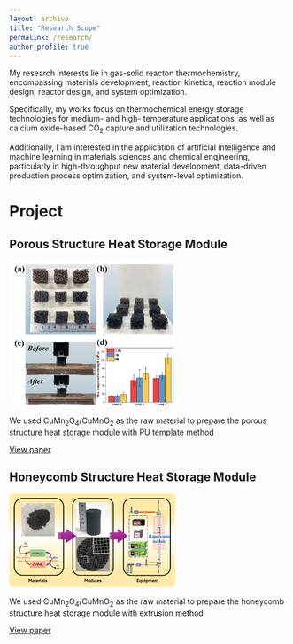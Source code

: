 ```yaml
---
layout: archive
title: "Research Scope"
permalink: /research/
author_profile: true
---
```


My research interests lie in gas-solid reacton thermochemistry, encompassing materials development, reaction kinetics, reaction module design, reactor design, and system optimization. 

Specifically, my works focus on thermochemical energy storage technologies for medium- and high- temperature applications, as well as calcium oxide-based CO<sub>2</sub> capture and utilization technologies. 

Additionally, I am interested in the application of artificial intelligence and machine learning in materials sciences and chemical engineering, particularly in high-throughput new material development, data-driven production process optimization, and system-level optimization.

Project
======
## Porous Structure Heat Storage Module

<a href="/images/porous_module.jpg" target="_blank">
  <img src="/images/porous_module.jpg" alt="porous_module" width="300" style="border-radius: 8px;">
</a>

We used CuMn<sub>2</sub>O<sub>4</sub>/CuMnO<sub>2</sub> as the raw material to prepare the porous structure heat storage module with PU template method

[View paper](https://linkinghub.elsevier.com/retrieve/pii/S1385894724010258)


## Honeycomb Structure Heat Storage Module

<a href="/images/honeycomb_module.jpg" target="_blank">
  <img src="/images/honeycomb_module.jpg" alt="honeycomb_module" width="300" style="border-radius: 8px;">
</a>

We used CuMn<sub>2</sub>O<sub>4</sub>/CuMnO<sub>2</sub> as the raw material to prepare the honeycomb structure heat storage module with extrusion method

[View paper](https://pubs.acs.org/doi/10.1021/acssuschemeng.4c10715)
